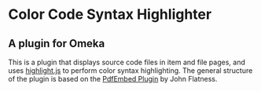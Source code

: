 # Color Code Syntax Highlighter #
## A plugin for Omeka ##

This is a plugin that displays source code files 
in item and file pages, and uses [highlight.js][1] 
to perform color syntax highlighting. The general structure 
of the plugin is based on the 
[PdfEmbed Plugin][2] by John Flatness.

 [1]: https://highlightjs.org/
 [2]: https://github.com/zerocrates/PdfEmbed
